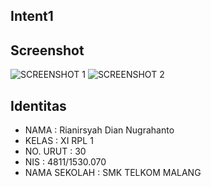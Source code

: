## Intent1

## Screenshot
![SCREENSHOT 1](https://s22.postimg.org/athu6slgx/Screenshot_282.png)
![SCREENSHOT 2](https://s9.postimg.org/vtttp09z3/Screenshot_283.png)

## Identitas
- NAMA : Rianirsyah Dian Nugrahanto
- KELAS : XI RPL 1
- NO. URUT : 30
- NIS : 4811/1530.070
- NAMA SEKOLAH : SMK TELKOM MALANG
